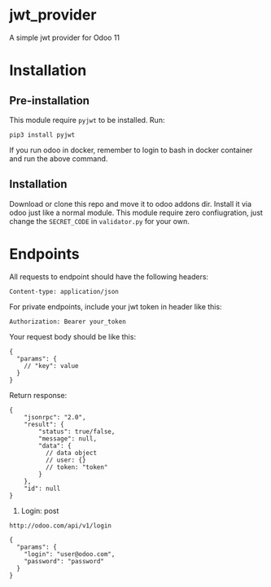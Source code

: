 # jwt_provider
A simple jwt provider for Odoo 11 

# Installation

## Pre-installation

This module require `pyjwt` to be installed. Run:

```
pip3 install pyjwt
```

If you run odoo in docker, remember to login to bash in docker container and run the above command.

## Installation

Download or clone this repo and move it to odoo addons dir. Install it via odoo just like a normal module. This module require zero confiugration, just change the `SECRET_CODE` in `validator.py` for your own.

# Endpoints

All requests to endpoint should have the following headers:
```
Content-type: application/json
```

For private endpoints, include your jwt token in header like this:

```
Authorization: Bearer your_token
```

Your request body should be like this:

```
{
  "params": {
    // "key": value
  }
}
```

Return response:

```
{
    "jsonrpc": "2.0",
    "result": {
        "status": true/false,
        "message": null,
        "data": {
          // data object
          // user: {}
          // token: "token"
        }
    },
    "id": null
}
```

1. Login: post
  ```
  http://odoo.com/api/v1/login
  ```
  ```
  {
    "params": {
      "login": "user@odoo.com",
      "password": "password"
    }
  }
  ```
 
